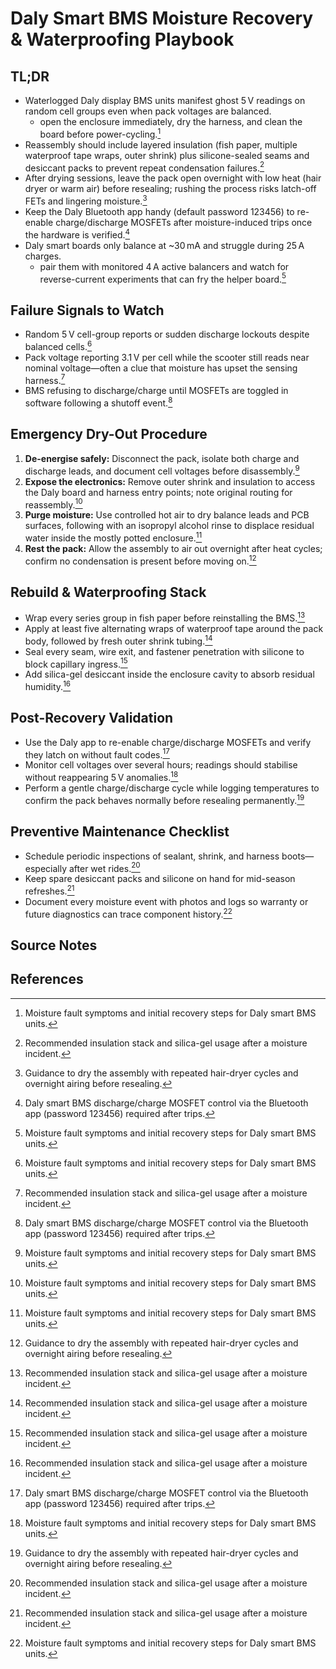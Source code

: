 # Daly Smart BMS Moisture Recovery & Waterproofing Playbook

## TL;DR

- Waterlogged Daly display BMS units manifest ghost 5 V readings on random cell groups even when pack voltages are balanced.
  - open the enclosure immediately, dry the harness, and clean the board before power-cycling.[^1]
- Reassembly should include layered insulation (fish paper, multiple waterproof tape wraps, outer shrink) plus silicone-sealed seams and desiccant packs to prevent repeat condensation failures.[^2]
- After drying sessions, leave the pack open overnight with low heat (hair dryer or warm air) before resealing; rushing the process risks latch-off FETs and lingering moisture.[^3]
- Keep the Daly Bluetooth app handy (default password 123456) to re-enable charge/discharge MOSFETs after moisture-induced trips once the hardware is verified.[^4]
- Daly smart boards only balance at ~30 mA and struggle during 25 A charges.
  - pair them with monitored 4 A active balancers and watch for reverse-current experiments that can fry the helper board.[^1]

## Failure Signals to Watch

- Random 5 V cell-group reports or sudden discharge lockouts despite balanced cells.[^1]
- Pack voltage reporting 3.1 V per cell while the scooter still reads near nominal voltage—often a clue that moisture has upset the sensing harness.[^2]
- BMS refusing to discharge/charge until MOSFETs are toggled in software following a shutoff event.[^4]

## Emergency Dry-Out Procedure

1. **De-energise safely:** Disconnect the pack, isolate both charge and discharge leads, and document cell voltages before disassembly.[^1]
2. **Expose the electronics:** Remove outer shrink and insulation to access the Daly board and harness entry points; note original routing for reassembly.[^1]
3. **Purge moisture:** Use controlled hot air to dry balance leads and PCB surfaces, following with an isopropyl alcohol rinse to displace residual water inside the mostly potted enclosure.[^1]
4. **Rest the pack:** Allow the assembly to air out overnight after heat cycles; confirm no condensation is present before moving on.[^3]

## Rebuild & Waterproofing Stack

- Wrap every series group in fish paper before reinstalling the BMS.[^2]
- Apply at least five alternating wraps of waterproof tape around the pack body, followed by fresh outer shrink tubing.[^2]
- Seal every seam, wire exit, and fastener penetration with silicone to block capillary ingress.[^2]
- Add silica-gel desiccant inside the enclosure cavity to absorb residual humidity.[^2]

## Post-Recovery Validation

- Use the Daly app to re-enable charge/discharge MOSFETs and verify they latch on without fault codes.[^4]
- Monitor cell voltages over several hours; readings should stabilise without reappearing 5 V anomalies.[^1]
- Perform a gentle charge/discharge cycle while logging temperatures to confirm the pack behaves normally before resealing permanently.[^3]

## Preventive Maintenance Checklist

- Schedule periodic inspections of sealant, shrink, and harness boots—especially after wet rides.[^2]
- Keep spare desiccant packs and silicone on hand for mid-season refreshes.[^2]
- Document every moisture event with photos and logs so warranty or future diagnostics can trace component history.[^1]

## Source Notes

[^1]: Moisture fault symptoms and initial recovery steps for Daly smart BMS units.[^2]
[^2]: Recommended insulation stack and silica-gel usage after a moisture incident.[^3]
[^3]: Guidance to dry the assembly with repeated hair-dryer cycles and overnight airing before resealing.[^4]
[^4]: Daly smart BMS discharge/charge MOSFET control via the Bluetooth app (password 123456) required after trips.[^5]


## References

[^1]: Source: knowledge/notes/input_part004_review.md†L290-L290
[^2]: Source: knowledge/notes/input_part000_review.md†L153-L154
[^3]: Source: knowledge/notes/input_part000_review.md†L155-L155
[^4]: Source: knowledge/notes/input_part000_review.md†L156-L156
[^5]: Source: knowledge/notes/input_part000_review.md†L367-L367
